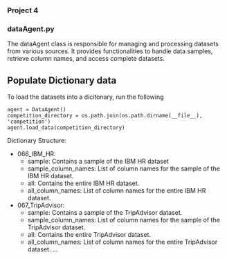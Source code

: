 ### Project 4 

### dataAgent.py
The dataAgent class is responsible for managing and processing datasets from various sources. 
It provides functionalities to handle data samples, retrieve column names, and access complete datasets.

## Populate Dictionary data
To load the datasets into a dicitonary, run the following

```
agent = DataAgent()
competition_directory = os.path.join(os.path.dirname(__file__), 'competition')
agent.load_data(competition_directory)
```

Dictionary Structure:
- 066_IBM_HR:
    - sample: Contains a sample of the IBM HR dataset
    - sample_column_names: List of column names for the sample of the IBM HR dataset.
    - all: Contains the entire IBM HR dataset.
    - all_column_names: List of column names for the entire IBM HR dataset.
- 067_TripAdvisor:
    - sample: Contains a sample of the TripAdvisor dataset.
    - sample_column_names: List of column names for the sample of the TripAdvisor dataset.
    - all: Contains the entire TripAdvisor dataset.
    - all_column_names: List of column names for the entire TripAdvisor dataset.
...
